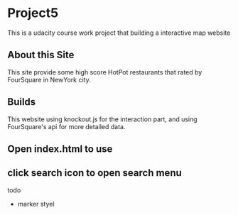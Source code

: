 # Project5
This is a udacity course work project that building a interactive map website

## About this Site
This site provide some high score HotPot restaurants that rated by FourSquare in NewYork city.
## Builds
This website using knockout.js for the interaction part, and using FourSquare's api for more detailed data.

## Open index.html to use
## click search icon to open search menu


todo
- marker styel
